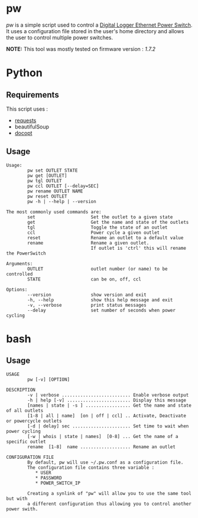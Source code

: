 # pw
*pw* is a simple script used to control a
[Digital Logger Ethernet Power Switch](http://www.digital-loggers.com/lpc.html "website").
It uses a configuration file stored in the user's home directory and allows the user
to control multiple power switches.

**NOTE:** This tool was mostly tested on firmware version : *1.7.2*
# Python
## Requirements
This script uses :
 * [requests](http://docs.python-requests.org/en/latest/user/quickstart/)
 * beautifulSoup
 * [docopt](https://github.com/docopt/docopt)

## Usage
```
Usage:
        pw set OUTLET STATE
        pw get [OUTLET]
        pw tgl OUTLET
        pw ccl OUTLET [--delay=SEC]
        pw rename OUTLET NAME
        pw reset OUTLET
        pw -h | --help | --version

The most commonly used commands are:
        set                     Set the outlet to a given state
        get                     Get the name and state of the outlets
        tgl                     Toggle the state of an outlet
        ccl                     Power cycle a given outlet
        reset                   Rename an outlet to a default value
        rename                  Rename a given outlet.
                                If outlet is 'ctrl' this will rename the PowerSwitch

Arguments:
        OUTLET                  outlet number (or name) to be controlled
        STATE                   can be on, off, ccl

Options:
        --version               show version and exit
        -h, --help              show this help message and exit
        -v, --verbose           print status messages
        --delay                 set number of seconds when power cycling
```

# bash
## Usage

```
USAGE
        pw [-v] [OPTION]

DESCRIPTION
        -v | verbose .......................... Enable verbose output
        -h | help [-v] ........................ Display this message
        [names | state | -s ] ................. Get the name and state of all outlets
        [1-8 | all | name]  [on | off | ccl] .. Activate, Deactivate or powercycle outlets
        [-d | delay] sec ...................... Set time to wait when power cycling
        [-w | whois | state | names]  [0-8] ... Get the name of a specific outlet
        rename  [1-8]  name ................... Rename an outlet

CONFIGURATION FILE
        By default, pw will use ~/.pw.conf as a configuration file.
        The configuration file contains three variable :
           * USER
           * PASSWORD
           * POWER_SWITCH_IP

        Creating a synlink of "pw" will allow you to use the same tool but with
        a different configuration thus allowing you to control another power swith.

```
